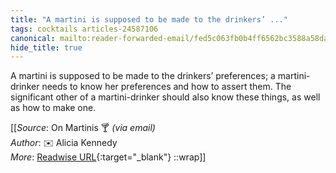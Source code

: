 ```yaml
---
title: "A martini is supposed to be made to the drinkers’ ..."
tags: cocktails articles-24587106
canonical: mailto:reader-forwarded-email/fed5c063fb0b4ff6562bc3588a58da3f
hide_title: true
---
```


A martini is supposed to be made to the drinkers’ preferences; a martini-drinker needs to know her preferences and how to assert them. The significant other of a martini-drinker should also know these things, as well as how to make one.


[[_Source_: On Martinis 🍸 _(via email)_<br>
_Author_: ✉️ Alicia Kennedy<br>
_More_: [Readwise URL](https://readwise.io/open/479460569){:target="_blank"}
::wrap]]